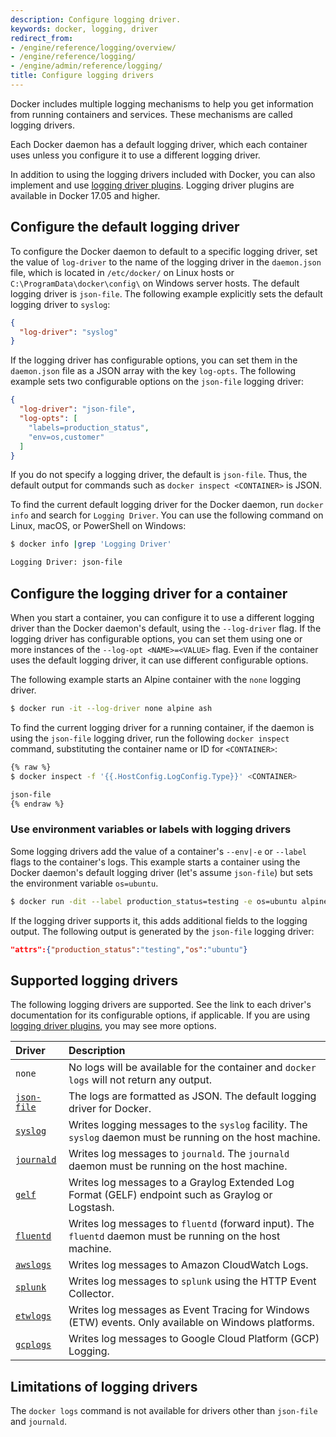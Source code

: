 ```yaml
---
description: Configure logging driver.
keywords: docker, logging, driver
redirect_from:
- /engine/reference/logging/overview/
- /engine/reference/logging/
- /engine/admin/reference/logging/
title: Configure logging drivers
---
```


Docker includes multiple logging mechanisms to help you get information from
running containers and services. These mechanisms are called logging
drivers.

Each Docker daemon has a default logging driver, which each container uses
unless you configure it to use a different logging driver.

In addition to using the logging drivers included with Docker, you can also
implement and use [logging driver plugins](/engine/admin/logging/plugins.md).
Logging driver plugins are available in Docker 17.05 and higher.


## Configure the default logging driver

To configure the Docker daemon to default to a specific logging driver, set the
value of `log-driver` to the name of the logging driver in the `daemon.json`
file, which is located in `/etc/docker/` on Linux hosts or
`C:\ProgramData\docker\config\` on Windows server hosts. The default logging
driver is `json-file`. The following example explicitly sets the default
logging driver to `syslog`:

```json
{
  "log-driver": "syslog"
}
```

If the logging driver has configurable options, you can set them in the
`daemon.json` file as a JSON array with the key `log-opts`. The following
example sets two configurable options on the `json-file` logging driver:

```json
{
  "log-driver": "json-file",
  "log-opts": [
    "labels=production_status",
    "env=os,customer"
  ]
}
```


If you do not specify a logging driver, the default is `json-file`. Thus,
the default output for commands such as `docker inspect <CONTAINER>` is JSON.

To find the current default logging driver for the Docker daemon, run
`docker info` and search for `Logging Driver`. You can use the following
command on Linux, macOS, or PowerShell on Windows:

```bash
$ docker info |grep 'Logging Driver'

Logging Driver: json-file
```

## Configure the logging driver for a container

When you start a container, you can configure it to use a different logging
driver than the Docker daemon's default, using the `--log-driver` flag. If the
logging driver has configurable options, you can set them using one or more
instances of the `--log-opt <NAME>=<VALUE>` flag. Even if the container uses the
default logging driver, it can use different configurable options.

The following example starts an Alpine container with the `none` logging driver.

```bash
$ docker run -it --log-driver none alpine ash
```

To find the current logging driver for a running container, if the daemon
is using the `json-file` logging driver, run the following `docker inspect`
command, substituting the container name or ID for `<CONTAINER>`:

```bash
{% raw %}
$ docker inspect -f '{{.HostConfig.LogConfig.Type}}' <CONTAINER>

json-file
{% endraw %}
```

### Use environment variables or labels with logging drivers

Some logging drivers add the value of a container's `--env|-e` or `--label`
flags to the container's logs. This example starts a container using the Docker
daemon's default logging driver (let's assume `json-file`) but sets the
environment variable `os=ubuntu`.

```bash
$ docker run -dit --label production_status=testing -e os=ubuntu alpine sh
```

If the logging driver supports it, this adds additional fields to the logging
output. The following output is generated by the `json-file` logging driver:

```json
"attrs":{"production_status":"testing","os":"ubuntu"}
```

## Supported logging drivers

The following logging drivers are supported. See the link to each driver's
documentation for its configurable options, if applicable. If you are using
[logging driver plugins](/engine/admin/reference/logging/plugins.md), you may
see more options.

| Driver                      | Description                                                                                                   |
|:----------------------------|:--------------------------------------------------------------------------------------------------------------|
| `none`                      | No logs will be available for the container and `docker logs` will not return any output.                     |
| [`json-file`](json-file.md) | The logs are formatted as JSON. The default logging driver for Docker.                                        |
| [`syslog`](syslog.md)       | Writes logging messages to the `syslog` facility. The `syslog` daemon must be running on the host machine.    |
| [`journald`](journald.md)   | Writes log messages to `journald`. The `journald` daemon must be running on the host machine.                 |
| [`gelf`](gelf.md)           | Writes log messages to a Graylog Extended Log Format (GELF) endpoint such as Graylog or Logstash.             |
| [`fluentd`](fluentd.md)     | Writes log messages to `fluentd` (forward input). The `fluentd` daemon must be running on the host machine. | |
| [`awslogs`](awslogs.md)     | Writes log messages to Amazon CloudWatch Logs.                                                                |
| [`splunk`](splunk.md)       | Writes log messages to `splunk` using the HTTP Event Collector.                                               |
| [`etwlogs`](etwlogs.md)     | Writes log messages as Event Tracing for Windows (ETW) events. Only available on Windows platforms.           |
| [`gcplogs`](gcplogs.md)     | Writes log messages to Google Cloud Platform (GCP) Logging.                                                   |

## Limitations of logging drivers

The `docker logs` command is not available for drivers other than `json-file`
and `journald`.

